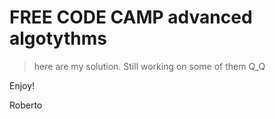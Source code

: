 # FREE CODE CAMP advanced algotythms

> here are my solution. Still working on some of them Q_Q

Enjoy!

Roberto
